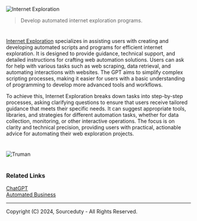 ![Internet Exploration](https://github.com/user-attachments/assets/ef71de76-009e-459f-bfd8-84ed1926a198)

> Develop automated internet exploration programs.

#

[Internet Exploration](https://chatgpt.com/g/g-LufJ2x0qF-internet-exploration) specializes in assisting users with creating and developing automated scripts and programs for efficient internet exploration. It is designed to provide guidance, technical support, and detailed instructions for crafting web automation solutions. Users can ask for help with various tasks such as web scraping, data retrieval, and automating interactions with websites. The GPT aims to simplify complex scripting processes, making it easier for users with a basic understanding of programming to develop more advanced tools and workflows.

To achieve this, Internet Exploration breaks down tasks into step-by-step processes, asking clarifying questions to ensure that users receive tailored guidance that meets their specific needs. It can suggest appropriate tools, libraries, and strategies for different automation tasks, whether for data collection, monitoring, or other interactive operations. The focus is on clarity and technical precision, providing users with practical, actionable advice for automating their web exploration projects.

#
![Truman](https://github.com/user-attachments/assets/fc7b14fb-7e88-4faf-be19-f21088aef380)

#
### Related Links

[ChatGPT](https://github.com/sourceduty/ChatGPT)
<br>
[Automated Business](https://github.com/sourceduty/Automated_Business)

***
Copyright (C) 2024, Sourceduty - All Rights Reserved.
